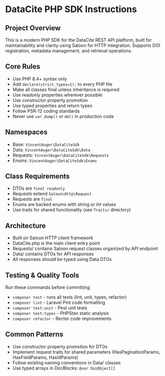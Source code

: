 # DataCite PHP SDK Instructions

## Project Overview
This is a modern PHP SDK for the DataCite REST API platform, built for maintainability and clarity using Saloon for HTTP integration. Supports DOI registration, metadata management, and retrieval operations.

## Core Rules
- Use PHP 8.4+ syntax only
- Add `declare(strict_types=1);` to every PHP file
- Make all classes final unless inheritance is required
- Use readonly properties wherever possible
- Use constructor property promotion
- Use typed properties and return types
- Follow PSR-12 coding standards
- Never use `var_dump()` or `dd()` in production code

## Namespaces
- Base: `VincentAuger\DataCiteSdk`
- Data: `VincentAuger\DataCiteSdk\Data`
- Requests: `VincentAuger\DataCiteSdk\Requests`
- Enums: `VincentAuger\DataCiteSdk\Enums`

## Class Requirements
- DTOs are `final readonly`
- Requests extend `Saloon\Http\Request`
- Requests are `final`
- Enums are backed enums with string or int values
- Use traits for shared functionality (see `Traits/` directory)

## Architecture
- Built on Saloon HTTP client framework
- DataCite.php is the main client entry point
- Requests/ contains Saloon request classes organized by API endpoint
- Data/ contains DTOs for API responses
- All responses should be typed using Data DTOs

## Testing & Quality Tools
Run these commands before committing:
- `composer test` - runs all tests (lint, unit, types, refactor)
- `composer lint` - Laravel Pint code formatting
- `composer test:unit` - Pest unit tests
- `composer test:types` - PHPStan static analysis
- `composer refactor` - Rector code improvements

## Common Patterns
- Use constructor property promotion for DTOs
- Implement request traits for shared parameters (HasPaginationParams, HasFieldParams, HasIdParams)
- Follow existing naming conventions in Data/ classes
- Use typed arrays in DocBlocks: `@var DoiObject[]`